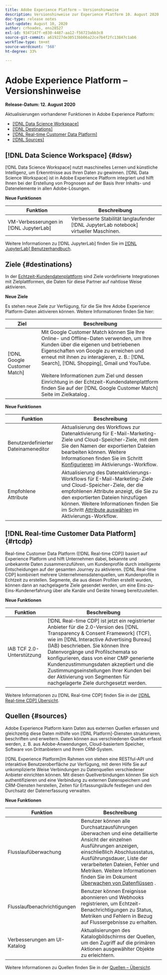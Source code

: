 ```yaml
---
title: Adobe Experience Platform – Versionshinweise
description: Versionshinweise zur Experience Platform 10. August 2020
doc-type: release notes
last-update: August 10, 2020
author: crhoades, ens28527
exl-id: 9347147f-e830-4487-aa12-f56723abb3c8
source-git-commit: a619227de30513bb06a22ce7b4f2fc13847c1ab6
workflow-type: tm+mt
source-wordcount: '568'
ht-degree: 33%

---
```


# Adobe Experience Platform – Versionshinweise

**Release-Datum: 12. August 2020**

Aktualisierungen vorhandener Funktionen in Adobe Experience Platform:

- [[!DNL Data Science Workspace]](#dsw)
- [[!DNL Destinations]](#destinations)
- [[!DNL Real-time Customer Data Platform]](#rtcdp)
- [[!DNL Sources]](#sources)

## [!DNL Data Science Workspace] {#dsw}

[!DNL Data Science Workspace] nutzt maschinelles Lernen und künstliche Intelligenz, um Erkenntnisse aus Ihren Daten zu gewinnen. [!DNL Data Science Workspace] ist in Adobe Experience Platform integriert und hilft Ihnen bei der Erstellung von Prognosen auf der Basis Ihrer Inhalts- und Datenelemente in allen Adobe-Lösungen.

**Neue Funktionen**

| Funktion | Beschreibung |
| ------- | ----------- |
| VM-Verbesserungen in [!DNL JupyterLab] | Verbesserte Stabilität langlaufender [!DNL JupyterLab notebook] virtueller Maschinen. |

Weitere Informationen zu [!DNL JupyterLab] finden Sie im [[!DNL JupyterLab] Benutzerhandbuch](../../data-science-workspace/jupyterlab/overview.md).

## Ziele {#destinations}

In der [ Echtzeit-Kundendatenplattform](../../rtcdp/overview.md) sind Ziele vordefinierte Integrationen mit Zielplattformen, die Daten für diese Partner auf nahtlose Weise aktivieren.

**Neue Ziele**

Es stehen neue Ziele zur Verfügung, für die Sie Ihre Adobe Experience Platform-Daten aktivieren können. Weitere Informationen finden Sie hier:

| Ziel | Beschreibung |
|--- | ---|
| [!DNL Google Customer Match] | Mit Google Customer Match können Sie Ihre Online- und Offline-Daten verwenden, um Ihre Kunden über die eigenen und betriebenen Eigenschaften von Google zu erreichen und erneut mit ihnen zu interagieren, z. B.: [!DNL Search], [!DNL Shopping], Gmail und YouTube. <br><br> Weitere Informationen zum Ziel und dessen Einrichtung in der Echtzeit-Kundendatenplattform finden Sie auf der  [!DNL Google Customer Match] [](../../destinations/catalog/advertising/google-customer-match.md) Seite im Zielkatalog . |

**Neue Funktionen**

| Funktion | Beschreibung |
|------- | -----------|
| Benutzerdefinierter Dateinameneditor | Aktualisierung des Workflows zur Datenaktivierung für E-Mail-Marketing-Ziele und Cloud-Speicher-Ziele, mit dem Sie den Namen der exportierten Dateien bearbeiten können. Weitere Informationen finden Sie im Schritt [ Konfigurieren](../../destinations/ui/activate-batch-profile-destinations.md) im Aktivierungs-Workflow. |
| Empfohlene Attribute | Aktualisierung des Datenaktivierungs-Workflows für E-Mail-Marketing-Ziele und Cloud-Speicher-Ziele, der die empfohlenen Attribute anzeigt, die Sie zu den exportierten Dateien hinzufügen können. Weitere Informationen finden Sie im Schritt [Attribute auswählen](../../destinations/ui/activate-batch-profile-destinations.md) im Aktivierungs-Workflow. |

## [!DNL Real-time Customer Data Platform] {#rtcdp}

Real-time Customer Data Platform ([!DNL Real-time CDP]) basiert auf Experience Platform und hilft Unternehmen dabei, bekannte und unbekannte Daten zusammenzuführen, um Kundenprofile durch intelligente Entscheidungen auf der gesamten Journey zu aktivieren. [!DNL Real-time CDP] kombiniert mehrere Unternehmensdatenquellen, um Kundenprofile in Echtzeit zu erstellen. Segmente, die aus diesen Profilen erstellt wurden, können dann an nachgelagerte Ziele gesendet werden, um eine Eins-zu-Eins-Kundenerfahrung über alle Kanäle und Geräte hinweg bereitzustellen.

**Neue Funktionen**

| Funktion | Beschreibung |
| ------- | ----------- |
| IAB TCF 2.0-Unterstützung | [!DNL Real-time CDP] ist jetzt ein registrierter Anbieter für die 2.0-Version des  [!DNL Transparency & Consent Framework] (TCF), wie im  [!DNL Interactive Advertising Bureau] (IAB) beschrieben. Sie können Ihre Datenvorgänge und Profilschemata so konfigurieren, dass von einer CMP generierte Kundenzustimmungsdaten akzeptiert und die Zustimmungseinstellungen Ihrer Kunden bei der Aktivierung von Segmenten für nachgelagerte Ziele durchgesetzt werden. |

Weitere Informationen zu [!DNL Real-time CDP] finden Sie in der [[!DNL Real-time CDP] Übersicht](../../rtcdp/overview.md).

## Quellen {#sources}

Adobe Experience Platform kann Daten aus externen Quellen erfassen und gleichzeitig diese Daten mithilfe von [!DNL Platform]-Diensten strukturieren, beschriften und erweitern. Daten können aus verschiedenen Quellen erfasst werden, z. B. aus Adobe-Anwendungen, Cloud-basiertem Speicher, Software von Drittanbietern und Ihrem CRM-System.

[!DNL Experience Platform]Im Rahmen von stehen eine RESTful-API und interaktive Benutzeroberfläche zur Verfügung, mit deren Hilfe Sie auf unkomplizierte Weise Verbindungen zu Datenquellen verschiedener Anbieter einrichten können. Mit diesen Quellverbindungen können Sie sich authentifizieren und eine Verbindung zu externen Datenspeichern und CRM-Diensten herstellen, Zeiten für Erfassungsläufe festlegen und den Durchsatz der Datenerfassung verwalten.

**Neue Funktionen**

| Funktion | Beschreibung |
| ------- | ----------- |
| Flusslaufüberwachung | Benutzer können alle Durchsatzausführungen überwachen und eine detaillierte Ansicht der einzelnen Ausführungen anzeigen, einschließlich Abschlussstatus, Ausführungsdauer, Liste der verarbeiteten Dateien, Fehler und Metriken. Weitere Informationen finden Sie im Dokument [Überwachen von Datenflüssen](../../sources/tutorials/ui/monitor.md) . |
| Flusslaufbenachrichtigungen | Benutzer können Ereignisse abonnieren und Webhooks registrieren, um Echtzeit-Benachrichtigungen zu Status, Metriken und Fehlern in Bezug auf Flussergebnisse zu erhalten. |
| Verbesserungen am UI-Katalog | Aktualisierungen des Katalogbildschirms der Quellen, um den Zugriff auf die primären Aktionen ausgewählter Objekte zu erleichtern. |

Weitere Informationen zu Quellen finden Sie in der [Quellen – Übersicht](../../sources/home.md).
